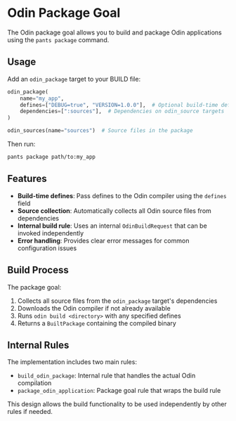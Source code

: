 # Odin Package Goal

The Odin package goal allows you to build and package Odin applications using the `pants package` command.

## Usage

Add an `odin_package` target to your BUILD file:

```python
odin_package(
    name="my_app",
    defines=["DEBUG=true", "VERSION=1.0.0"],  # Optional build-time defines
    dependencies=[":sources"],  # Dependencies on odin_source targets
)

odin_sources(name="sources")  # Source files in the package
```

Then run:

```bash
pants package path/to:my_app
```

## Features

- **Build-time defines**: Pass defines to the Odin compiler using the `defines` field
- **Source collection**: Automatically collects all Odin source files from dependencies
- **Internal build rule**: Uses an internal `OdinBuildRequest` that can be invoked independently
- **Error handling**: Provides clear error messages for common configuration issues

## Build Process

The package goal:

1. Collects all source files from the `odin_package` target's dependencies
2. Downloads the Odin compiler if not already available
3. Runs `odin build <directory>` with any specified defines
4. Returns a `BuiltPackage` containing the compiled binary

## Internal Rules

The implementation includes two main rules:

- `build_odin_package`: Internal rule that handles the actual Odin compilation
- `package_odin_application`: Package goal rule that wraps the build rule

This design allows the build functionality to be used independently by other rules if needed.